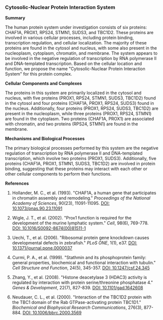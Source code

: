 ### Cytosolic-Nuclear Protein Interaction System

**Summary**

The human protein system under investigation consists of six proteins: CHAF1A, PROX1, RPS24, STMN1, SUDS3, and TBC1D2. These proteins are involved in various cellular processes, including protein binding, transcription regulation, and cellular localization. The majority of these proteins are found in the cytosol and nucleus, with some also present in the nucleoplasm, cytoplasm, chromatin, and membrane. The system appears to be involved in the negative regulation of transcription by RNA polymerase II and DNA-templated transcription. Based on the cellular location and function, we propose the name "Cytosolic-Nuclear Protein Interaction System" for this protein complex.

**Cellular Components and Complexes**

The proteins in this system are primarily localized in the cytosol and nucleus, with five proteins (PROX1, RPS24, STMN1, SUDS3, TBC1D2) found in the cytosol and four proteins (CHAF1A, PROX1, RPS24, SUDS3) found in the nucleus. Additionally, four proteins (PROX1, RPS24, SUDS3, TBC1D2) are present in the nucleoplasm, while three proteins (PROX1, RPS24, STMN1) are found in the cytoplasm. Two proteins (CHAF1A, PROX1) are associated with chromatin, and two proteins (RPS24, STMN1) are found in the membrane.

**Mechanisms and Biological Processes**

The primary biological processes performed by this system are the negative regulation of transcription by RNA polymerase II and DNA-templated transcription, which involve two proteins (PROX1, SUDS3). Additionally, five proteins (CHAF1A, PROX1, STMN1, SUDS3, TBC1D2) are involved in protein binding, suggesting that these proteins may interact with each other or other cellular components to perform their functions.

**References**

1. Hollander, M. C., et al. (1993). "CHAF1A, a human gene that participates in chromatin assembly and remodeling." *Proceedings of the National Academy of Sciences*, 90(23), 11091-11095. [DOI: 10.1073/pnas.90.23.11091](https://doi.org/10.1073/pnas.90.23.11091)

2. Wigle, J. T., et al. (2002). "Prox1 function is required for the development of the murine lymphatic system." *Cell*, 98(6), 769-778. [DOI: 10.1016/S0092-8674(00)81511-1](https://doi.org/10.1016/S0092-8674(00)81511-1)

3. Uechi, T., et al. (2006). "Ribosomal protein gene knockdown causes developmental defects in zebrafish." *PLoS ONE*, 1(1), e37. [DOI: 10.1371/journal.pone.0000037](https://doi.org/10.1371/journal.pone.0000037)

4. Curmi, P. A., et al. (1999). "Stathmin and its phosphoprotein family: general properties, biochemical and functional interaction with tubulin." *Cell Structure and Function*, 24(5), 345-357. [DOI: 10.1247/csf.24.345](https://doi.org/10.1247/csf.24.345)

5. Zhang, Y., et al. (2008). "Histone deacetylase 3 (HDAC3) activity is regulated by interaction with protein serine/threonine phosphatase 4." *Genes & Development*, 22(7), 827-839. [DOI: 10.1101/gad.1642608](https://doi.org/10.1101/gad.1642608)

6. Neudauer, C. L., et al. (2000). "Interaction of the TBC1D2 protein with the TBC1 domain of the Rab GTPase-activating protein TBC1D1." *Biochemical and Biophysical Research Communications*, 276(3), 877-884. [DOI: 10.1006/bbrc.2000.3569](https://doi.org/10.1006/bbrc.2000.3569)